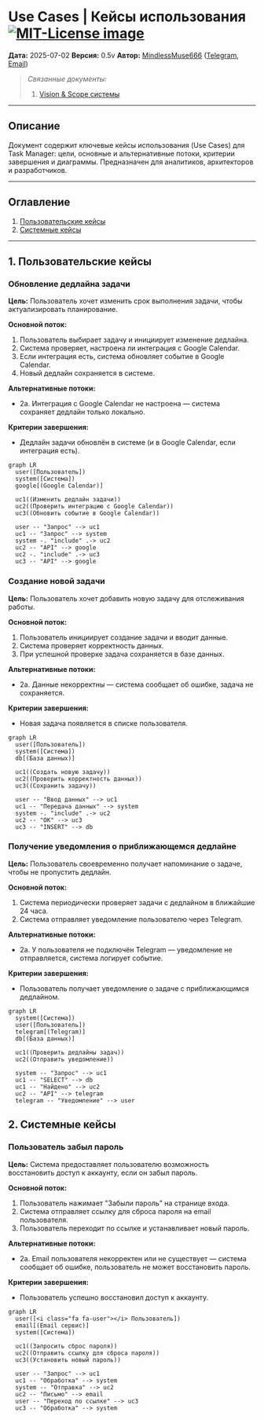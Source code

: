 # Use Cases | Кейсы использования <a href="https://opensource.org/licenses/MIT"><img src="https://img.shields.io/badge/License-MIT-yellow.svg" alt="MIT-License image"></a>

**Дата:** 2025-07-02
**Версия:** 0.5v
**Автор:** [MindlessMuse666](https://github.com/MindlessMuse666) ([Telegram](https://t.me/mindless_muse "Telegram"), [Email](mindlessmuse.666@gmail.com "Email"))

> _Связанные документы:_
>
> 1. [Vision & Scope системы](../01-business/vision-and-scope.md "Документ: Vision & Scope системы")

---

## Описание

Документ содержит ключевые кейсы использования (Use Cases) для Task Manager: цели, основные и альтернативные потоки, критерии завершения и диаграммы. Предназначен для аналитиков, архитекторов и разработчиков.

---

## Оглавление
1. [Пользовательские кейсы](#1-пользовательские-кейсы)
2. [Системные кейсы](#2-системные-кейсы)

---

## 1. Пользовательские кейсы

### Обновление дедлайна задачи

**Цель:** Пользователь хочет изменить срок выполнения задачи, чтобы актуализировать планирование.

**Основной поток:**

1. Пользователь выбирает задачу и инициирует изменение дедлайна.
2. Система проверяет, настроена ли интеграция с Google Calendar.
3. Если интеграция есть, система обновляет событие в Google Calendar.
4. Новый дедлайн сохраняется в системе.

**Альтернативные потоки:**

- 2a. Интеграция с Google Calendar не настроена — система сохраняет дедлайн только локально.

**Критерии завершения:**

- Дедлайн задачи обновлён в системе (и в Google Calendar, если интеграция есть).

```mermaid
graph LR
  user([Пользователь])
  system([Система])
  google[(Google Calendar)]

  uc1((Изменить дедлайн задачи))
  uc2((Проверить интеграцию с Google Calendar))
  uc3((Обновить событие в Google Calendar))

  user -- "Запрос" --> uc1
  uc1 -- "Запрос" --> system
  system -. "include" .-> uc2
  uc2 -- "API" --> google
  uc2 -. "include" .-> uc3
  uc3 -- "API" --> google
```

### Создание новой задачи

**Цель:** Пользователь хочет добавить новую задачу для отслеживания работы.

**Основной поток:**

1. Пользователь инициирует создание задачи и вводит данные.
2. Система проверяет корректность данных.
3. При успешной проверке задача сохраняется в базе данных.

**Альтернативные потоки:**

- 2a. Данные некорректны — система сообщает об ошибке, задача не сохраняется.

**Критерии завершения:**

- Новая задача появляется в списке пользователя.

```mermaid
graph LR
  user([Пользователь])
  system([Система])
  db[(База данных)]

  uc1((Создать новую задачу))
  uc2((Проверить корректность данных))
  uc3((Сохранить задачу))

  user -- "Ввод данных" --> uc1
  uc1 -- "Передача данных" --> system
  system -. "include" .-> uc2
  uc2 -- "OK" --> uc3
  uc3 -- "INSERT" --> db
```

### Получение уведомления о приближающемся дедлайне

**Цель:** Пользователь своевременно получает напоминание о задаче, чтобы не пропустить дедлайн.

**Основной поток:**

1. Система периодически проверяет задачи с дедлайном в ближайшие 24 часа.
2. Система отправляет уведомление пользователю через Telegram.

**Альтернативные потоки:**

- 2a. У пользователя не подключён Telegram — уведомление не отправляется, система логирует событие.

**Критерии завершения:**

- Пользователь получает уведомление о задаче с приближающимся дедлайном.

```mermaid
graph LR
  system([Система])
  user([Пользователь])
  telegram[(Telegram)]
  db[(База данных)]

  uc1((Проверить дедлайны задач))
  uc2((Отправить уведомление))

  system -- "Запрос" --> uc1
  uc1 -- "SELECT" --> db
  uc1 -- "Найдено" --> uc2
  uc2 -- "API" --> telegram
  telegram -- "Уведомление" --> user
```

## 2. Системные кейсы

### Пользователь забыл пароль

**Цель:** Система предоставляет пользователю возможность восстановить доступ к аккаунту, если он забыл пароль.

**Основной поток:**

1. Пользователь нажимает "Забыли пароль" на странице входа.
2. Система отправляет ссылку для сброса пароля на email пользователя.
3. Пользователь переходит по ссылке и устанавливает новый пароль.

**Альтернативные потоки:**

- 2a. Email пользователя некорректен или не существует — система сообщает об ошибке, пользователь не может восстановить пароль.

**Критерии завершения:**

- Пользователь успешно восстановил доступ к аккаунту.

```mermaid
graph LR
  user([<i class="fa fa-user"></i> Пользователь])
  email[(Email сервис)]
  system([Система])

  uc1((Запросить сброс пароля))
  uc2((Отправить ссылку для сброса пароля))
  uc3((Установить новый пароль))

  user -- "Запрос" --> uc1
  uc1 -- "Обработка" --> system
  system -- "Отправка" --> uc2
  uc2 -- "Письмо" --> email
  user -- "Переход по ссылке" --> uc3
  uc3 -- "Обработка" --> system
```
